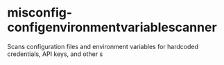 # misconfig-configenvironmentvariablescanner
Scans configuration files and environment variables for hardcoded credentials, API keys, and other s
